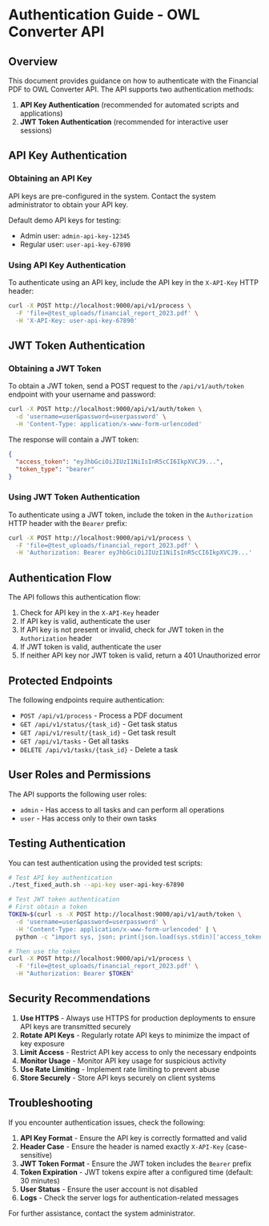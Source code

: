 # Authentication Guide - OWL Converter API

## Overview

This document provides guidance on how to authenticate with the Financial PDF to OWL Converter API. The API supports two authentication methods:

1. **API Key Authentication** (recommended for automated scripts and applications)
2. **JWT Token Authentication** (recommended for interactive user sessions)

## API Key Authentication

### Obtaining an API Key

API keys are pre-configured in the system. Contact the system administrator to obtain your API key.

Default demo API keys for testing:
- Admin user: `admin-api-key-12345`
- Regular user: `user-api-key-67890`

### Using API Key Authentication

To authenticate using an API key, include the API key in the `X-API-Key` HTTP header:

```bash
curl -X POST http://localhost:9000/api/v1/process \
  -F 'file=@test_uploads/financial_report_2023.pdf' \
  -H 'X-API-Key: user-api-key-67890'
```

## JWT Token Authentication

### Obtaining a JWT Token

To obtain a JWT token, send a POST request to the `/api/v1/auth/token` endpoint with your username and password:

```bash
curl -X POST http://localhost:9000/api/v1/auth/token \
  -d 'username=user&password=userpassword' \
  -H 'Content-Type: application/x-www-form-urlencoded'
```

The response will contain a JWT token:

```json
{
  "access_token": "eyJhbGciOiJIUzI1NiIsInR5cCI6IkpXVCJ9...",
  "token_type": "bearer"
}
```

### Using JWT Token Authentication

To authenticate using a JWT token, include the token in the `Authorization` HTTP header with the `Bearer` prefix:

```bash
curl -X POST http://localhost:9000/api/v1/process \
  -F 'file=@test_uploads/financial_report_2023.pdf' \
  -H 'Authorization: Bearer eyJhbGciOiJIUzI1NiIsInR5cCI6IkpXVCJ9...'
```

## Authentication Flow

The API follows this authentication flow:

1. Check for API key in the `X-API-Key` header
2. If API key is valid, authenticate the user
3. If API key is not present or invalid, check for JWT token in the `Authorization` header
4. If JWT token is valid, authenticate the user
5. If neither API key nor JWT token is valid, return a 401 Unauthorized error

## Protected Endpoints

The following endpoints require authentication:

- `POST /api/v1/process` - Process a PDF document
- `GET /api/v1/status/{task_id}` - Get task status
- `GET /api/v1/result/{task_id}` - Get task result
- `GET /api/v1/tasks` - Get all tasks
- `DELETE /api/v1/tasks/{task_id}` - Delete a task

## User Roles and Permissions

The API supports the following user roles:

- `admin` - Has access to all tasks and can perform all operations
- `user` - Has access only to their own tasks

## Testing Authentication

You can test authentication using the provided test scripts:

```bash
# Test API key authentication
./test_fixed_auth.sh --api-key user-api-key-67890

# Test JWT token authentication
# First obtain a token
TOKEN=$(curl -s -X POST http://localhost:9000/api/v1/auth/token \
  -d 'username=user&password=userpassword' \
  -H 'Content-Type: application/x-www-form-urlencoded' | \
  python -c "import sys, json; print(json.load(sys.stdin)['access_token'])")

# Then use the token
curl -X POST http://localhost:9000/api/v1/process \
  -F 'file=@test_uploads/financial_report_2023.pdf' \
  -H "Authorization: Bearer $TOKEN"
```

## Security Recommendations

1. **Use HTTPS** - Always use HTTPS for production deployments to ensure API keys are transmitted securely
2. **Rotate API Keys** - Regularly rotate API keys to minimize the impact of key exposure
3. **Limit Access** - Restrict API key access to only the necessary endpoints
4. **Monitor Usage** - Monitor API key usage for suspicious activity
5. **Use Rate Limiting** - Implement rate limiting to prevent abuse
6. **Store Securely** - Store API keys securely on client systems

## Troubleshooting

If you encounter authentication issues, check the following:

1. **API Key Format** - Ensure the API key is correctly formatted and valid
2. **Header Case** - Ensure the header is named exactly `X-API-Key` (case-sensitive)
3. **JWT Token Format** - Ensure the JWT token includes the `Bearer` prefix
4. **Token Expiration** - JWT tokens expire after a configured time (default: 30 minutes)
5. **User Status** - Ensure the user account is not disabled
6. **Logs** - Check the server logs for authentication-related messages

For further assistance, contact the system administrator.
